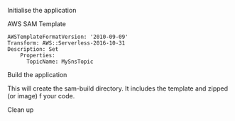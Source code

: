 Initialise the application

AWS SAM Template
```
AWSTemplateFormatVersion: '2010-09-09'
Transform: AWS::Serverless-2016-10-31
Description: Set 
    Properties:
      TopicName: MySnsTopic
```


Build the application

This will create the sam-build directory. It includes the template and zipped (or image) f your code.

Clean up
